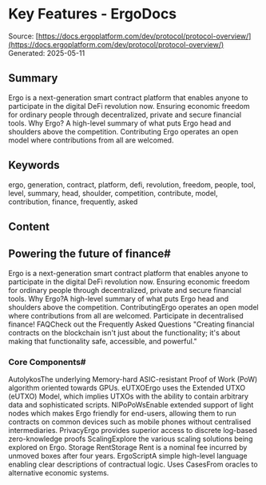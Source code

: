 # Key Features - ErgoDocs
Source: [https://docs.ergoplatform.com/dev/protocol/protocol-overview/](https://docs.ergoplatform.com/dev/protocol/protocol-overview/)
Generated: 2025-05-11

## Summary
Ergo is a next-generation smart contract platform that enables anyone to participate in the digital DeFi revolution now. Ensuring economic freedom for ordinary people through decentralized, private and secure financial tools. Why Ergo? A high-level summary of what puts Ergo head and shoulders above the competition. Contributing Ergo operates an open model where contributions from all are welcomed.

## Keywords
ergo, generation, contract, platform, defi, revolution, freedom, people, tool, level, summary, head, shoulder, competition, contribute, model, contribution, finance, frequently, asked

## Content
## Powering the future of finance#
Ergo is a next-generation smart contract platform that enables anyone to participate in the digital DeFi revolution now.
Ensuring economic freedom for ordinary people through decentralized, private and secure financial tools.
Why Ergo?A high-level summary of what puts Ergo head and shoulders above the competition.
ContributingErgo operates an open model where contributions from all are welcomed. Participate in decentralised finance!
FAQCheck out the Frequently Asked Questions
"Creating financial contracts on the blockchain isn't just about the functionality; it's about making that functionality safe, accessible, and powerful."

### Core Components#
AutolykosThe underlying Memory-hard ASIC-resistant Proof of Work (PoW) algorithm oriented towards GPUs. 
eUTXOErgo uses the Extended UTXO (eUTXO) Model, which implies UTXOs with the ability to contain arbitrary data and sophisticated scripts. 
NIPoPoWsEnable extended support of light nodes which makes Ergo friendly for end-users, allowing them to run contracts on common devices such as mobile phones without centralised intermediaries. 
PrivacyErgo provides superior access to discrete log-based zero-knowledge proofs
ScalingExplore the various scaling solutions being explored on Ergo.
Storage RentStorage Rent is a nominal fee incurred by unmoved boxes after four years.
ErgoScriptA simple high-level language enabling clear descriptions of contractual logic.
Uses CasesFrom oracles to alternative economic systems.
